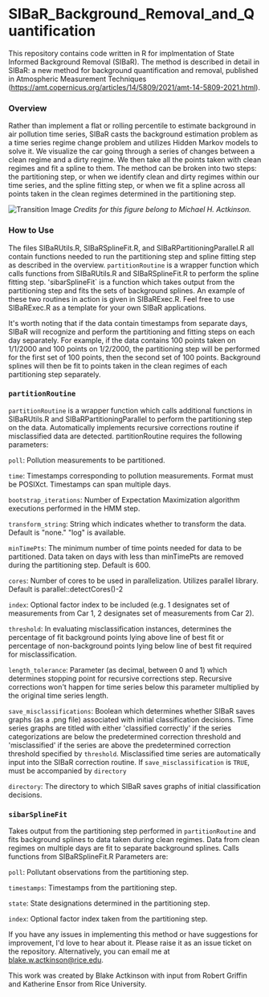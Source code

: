 # SIBaR_Background_Removal_and_Quantification

This repository contains code written in R for implmentation of State Informed Background Removal (SIBaR). The method is described in detail in SIBaR: a new method for background quantification and removal, published in Atmospheric Measurement Techniques (https://amt.copernicus.org/articles/14/5809/2021/amt-14-5809-2021.html).

### Overview
Rather than implement a flat or rolling percentile to estimate background in air pollution time series, SIBaR casts the background estimation problem as a time series regime change problem and utilizes Hidden Markov models to solve it. We visualize the car going
through a series of changes between a clean regime and a dirty regime. We then take all the points taken with clean regimes and fit a spline to them. The method can be broken into two steps: the partitioning step, or when we identify clean and dirty regimes within our time series, and the spline fitting step, or when we fit a spline across all points taken in the clean regimes determined in the partitioning step.

![Transition Image](/Misc/Transition_Figure.jpg)
*Credits for this figure belong to Michael H. Actkinson.*

### How to Use
The files SIBaRUtils.R, SIBaRSplineFit.R, and SIBaRPartitioningParallel.R all contain functions needed to run the partitioning step and spline fitting step as described in the overview. `partitionRoutine` is a wrapper function which calls functions from SIBaRUtils.R and SIBaRSplineFit.R to perform the spline fitting step. 'sibarSplineFit` is a function which takes output from the partitioning step and fits the sets of background splines. An example of these two routines in action is given in SIBaRExec.R. Feel free to use SIBaRExec.R as a template for your own SIBaR applications.

It's worth noting that if the data contain timestamps from separate days, SIBaR will recognize and perform the partitioning and fitting steps on each day separately. For example, if the data contains 100 points taken on 1/1/2000 and 100 points on 1/2/2000, the partitioning step will be performed for the first set of 100 points, then the second set of 100 points. Background splines will then be fit to points taken in the clean regimes of each partitioning step separately.

### `partitionRoutine`

`partitionRoutine` is a wrapper function which calls additional functions in SIBaRUtils.R and SIBaRPartitioningParallel to perform the partitioning step on the data. Automatically implements recursive corrections routine if misclassified data are detected. partitionRoutine requires the following parameters:

`poll`: Pollution measurements to be partitioned.

`time`: Timestamps corresponding to pollution measurements. Format must be POSIXct. Timestamps can span multiple days.

`bootstrap_iterations`: Number of Expectation Maximization algorithm executions performed in the HMM step.

`transform_string`: String which indicates whether to transform the data. Default is "none." "log" is available.

`minTimePts`: The minimum number of time points needed for data to be partitioned. Data taken on days with less than minTimePts are
removed during the partitioning step. Default is 600.

`cores`: Number of cores to be used in parallelization. Utilizes parallel library. Default is parallel::detectCores()-2

`index`: Optional factor index to be included (e.g. 1 designates set of measurements from Car 1, 2 designates set of measurements from Car 2).

`threshold`: In evaluating misclassification instances, determines the percentage of fit background points lying above line of best fit or percentage of non-background points lying below line of best fit required for misclassification.

`length_tolerance`: Parameter (as decimal, between 0 and 1) which determines stopping point for recursive corrections step. Recursive corrections won't happen for time series below this parameter multiplied by the original time series length.

`save_misclassifications`: Boolean which determines whether SIBaR saves graphs (as a .png file) associated with initial classification decisions. Time series graphs are titled with either 'classified correctly' if the series categorizations are below the predetermined correction threshold and 'misclassified' if the series are above the predetermined correction threshold specified by `threshold`. Misclassified time series are automatically input into the SIBaR correction routine. If `save_misclassification` is `TRUE`, must be accompanied by `directory`

`directory`: The directory to which SIBaR saves graphs of initial classification decisions.

### `sibarSplineFit`

Takes output from the partitioning step performed in `partitionRoutine` and fits background splines to data taken during clean regimes. Data from clean regimes on multiple days are fit to separate background splines. Calls functions from SIBaRSplineFit.R Parameters are:

`poll`: Pollutant observations from the partitioning step.

`timestamps`: Timestamps from the partitioning step.

`state`: State designations determined in the partitioning step.

`index`: Optional factor index taken from the partitioning step.

If you have any issues in implementing this method or have suggestions for improvement, I'd love to hear about it. Please raise it as an issue ticket on the repository. Alternatively, you can email me at blake.w.actkinson@rice.edu.

This work was created by Blake Actkinson with input from Robert Griffin and Katherine Ensor from Rice University. 


